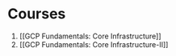 
# Courses

1. [[GCP Fundamentals: Core Infrastructure]]
2. [[GCP Fundamentals: Core Infrastructure-II]]
